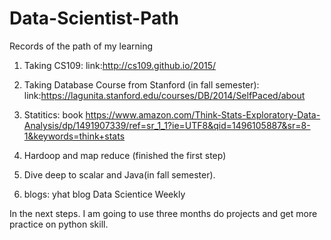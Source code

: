 # Data-Scientist-Path
Records of the path of my learning
1) Taking CS109: 
    link:http://cs109.github.io/2015/
2) Taking Database Course from Stanford (in fall semester):
    link:https://lagunita.stanford.edu/courses/DB/2014/SelfPaced/about
3) Statitics: book https://www.amazon.com/Think-Stats-Exploratory-Data-Analysis/dp/1491907339/ref=sr_1_1?ie=UTF8&qid=1496105887&sr=8-1&keywords=think+stats

4) Hardoop and map reduce (finished the first step)
5) Dive deep to scalar and Java(in fall semester).
6) blogs: 
yhat blog
Data Scientice Weekly

In the next steps. I am going to use three months do projects and get more practice on python skill. 
